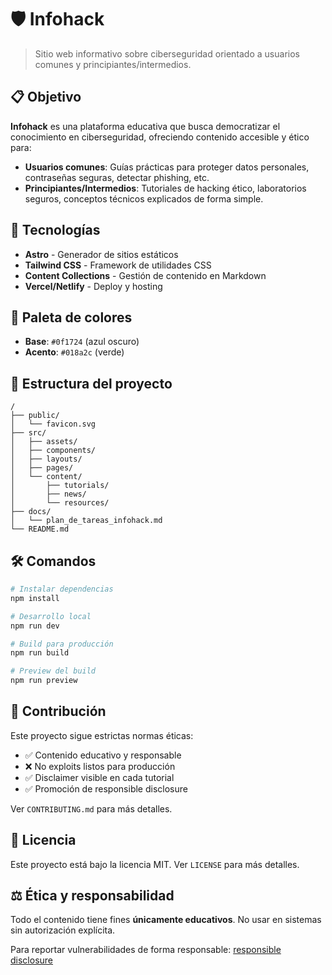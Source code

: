 # 🛡️ Infohack

> Sitio web informativo sobre ciberseguridad orientado a usuarios comunes y principiantes/intermedios.

## 📋 Objetivo

**Infohack** es una plataforma educativa que busca democratizar el conocimiento en ciberseguridad, ofreciendo contenido accesible y ético para:

- **Usuarios comunes**: Guías prácticas para proteger datos personales, contraseñas seguras, detectar phishing, etc.
- **Principiantes/Intermedios**: Tutoriales de hacking ético, laboratorios seguros, conceptos técnicos explicados de forma simple.

## 🚀 Tecnologías

- **Astro** - Generador de sitios estáticos
- **Tailwind CSS** - Framework de utilidades CSS
- **Content Collections** - Gestión de contenido en Markdown
- **Vercel/Netlify** - Deploy y hosting

## 🎨 Paleta de colores

- **Base**: `#0f1724` (azul oscuro)
- **Acento**: `#018a2c` (verde)

## 🚀 Estructura del proyecto

```text
/
├── public/
│   └── favicon.svg
├── src/
│   ├── assets/
│   ├── components/
│   ├── layouts/
│   ├── pages/
│   └── content/
│       ├── tutorials/
│       ├── news/
│       └── resources/
├── docs/
│   └── plan_de_tareas_infohack.md
└── README.md
```

## 🛠️ Comandos

```bash
# Instalar dependencias
npm install

# Desarrollo local
npm run dev

# Build para producción
npm run build

# Preview del build
npm run preview
```

## 🤝 Contribución

Este proyecto sigue estrictas normas éticas:

- ✅ Contenido educativo y responsable
- ❌ No exploits listos para producción
- ✅ Disclaimer visible en cada tutorial
- ✅ Promoción de responsible disclosure

Ver `CONTRIBUTING.md` para más detalles.

## 📄 Licencia

Este proyecto está bajo la licencia MIT. Ver `LICENSE` para más detalles.

## ⚖️ Ética y responsabilidad

Todo el contenido tiene fines **únicamente educativos**. No usar en sistemas sin autorización explícita.

Para reportar vulnerabilidades de forma responsable: [responsible disclosure](mailto:security@infohack.dev)
